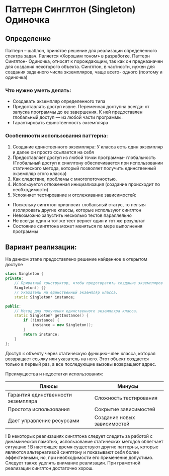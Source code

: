 # Паттерн Синглтон (Singleton) Одиночка
## Определение


Паттерн – шаблон, принятое решение для реализации определенного спектра задач. Является «Хорошим тоном» в разработке.
Паттерн Синглтон- Одиночка, относят к порождающим, так как он предназначен для создания некоторого объекта. Синглтон, в частности, нужен для создания заданного числа экземпляров, чаще всего- одного (поэтому и одиночка)

### Что нужно уметь делать:
-	Создавать экземпляр определенного типа
-	Предоставлять доступ извне. Переменная доступна всегда: от запуска программы до ее завершения. К ней предоставлен глобальный доступ — из любой части программы.
-	Гарантировать единственность экземпляра
### Особенности использования паттерна:
1.	Создание единственного экземпляра: У класса есть один экземпляр и далее он просто ссылается на себя
2.	Предоставляет доступ из любой точки программы- глобальность (Глобальный доступ к синглтону обеспечивается при использовании статического метода, который позволяет получить единственный экземпляр этого класса)
3.	Как следствие, проблемы с многопоточностью.
4.	Используется отложенная инициализация (создание происходит по необходимости)
5.	Усложняет тестирование и отслеживание зависимостей:
  - Поскольку синглтон привносит глобальный статус, то нельзя изолировать другие классы, которые используют синглтон
  - Невозможно запустить несколько тестов параллельно
  -	Не всегда один и тот же тест вернет один и тот же результат
  -	Состояние синглтона может меняться по мере выполнения программы
## Вариант реализации:


На данном этапе предоставлено решение найденное в открытом доступе


```C++
class Singleton {
private:
    // Приватный конструктор, чтобы предотвратить создание экземпляров извне.
    Singleton() {}
    // Указатель на единственный экземпляр класса.
    static Singleton* instance;

public:
    // Метод для получения единственного экземпляра класса.
    static Singleton* getInstance() {
        if (!instance) {
            instance = new Singleton();
        }
        return instance;
    }
};
```

 
Доступ к объекту через статическую функцию-член класса, которая возвращает ссылку или указатель на него. Этот объект создается только в первый раз, а все последующие вызовы возвращают адрес.


Преимущества и недостатки использования:


| Плюсы | Минусы |
| ----------- | ----------- |
| Гарантия единственности экземпляра  | Сложность тестирования   |
| Простота использования    | Сокрытие зависимостей   |
|Дает управление ресурсами | 	Создание новых зависимостей|


! В некоторых реализациях синглтона следует следить за работой с динамической памятью, использование статических методов облегчает ситуацию !
В настоящее время существуют другие паттерны, которые являются альтернативой синглтону и показывают себя более эффективными, но, при необходимости его применение допустимо. Следует также уделять внимание реализации. При грамотной реализации синглтон достаточно хорош.


